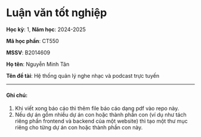 # Luận văn tốt nghiệp

**Học kỳ**: 1, **Năm học**: 2024-2025

**Mã học phần**: CT550

**MSSV**: B2014609

**Họ tên**: Nguyễn Minh Tân

**Tên đề tài**: Hệ thống quản lý nghe nhạc và podcast trực tuyến

---

#### Ghi chú:

1. Khi viết xong báo cáo thì thêm file báo cáo dạng pdf vào repo này.
2. Nếu dự án gồm nhiều dự án con hoặc thành phần con (ví dụ như tách riêng phần frontend và backend của một website) thì tạo một thư mục riêng cho từng dự án con hoặc thành phần con này.
